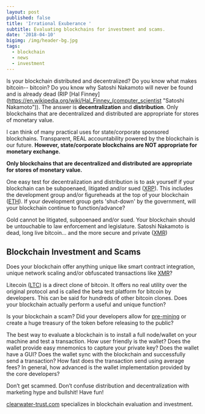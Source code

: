```yaml
---
layout: post
published: false
title: 'Irrational Exuberance '
subtitle: Evaluating blockchains for investment and scams.
date: '2018-04-10'
bigimg: /img/header-bg.jpg
tags:
  - blockchain
  - news
  - investment
---
```

Is your blockchain distributed and decentralized? Do you know what makes bitcoin-- bitcoin?  Do you know why Satoshi Nakamoto will never be found and is already dead (RIP [Hal Finney](https://en.wikipedia.org/wiki/Hal_Finney_(computer_scientist "Satoshi Nakamoto")). The answer is **decentralization** and **distribution**. Only blockchains that are decentralized and distributed are appropriate for stores of monetary value.

I can think of many practical uses for state/corporate sponsored blockchains. Transparent, REAL accountability powered by the blockchain is our future. **However, state/corporate blockchains are NOT appropriate for monetary exchange.**

**Only blockchains that are decentralized and distributed are appropriate for stores of monetary value.**

One easy test for decentralization and distribution is to ask yourself if your blockchain can be subpoenaed, litigated and/or sued ([XRP](https://www.forbes.com/sites/laurashin/2017/09/08/blockchain-enterprise-firms-r3-and-ripple-sue-each-other-over-1-billion-of-cryptocurrency/#16dd11854289)). This includes the development group and/or figureheads at the top of your blockchain ([ETH](https://en.wikipedia.org/wiki/Vitalik_Buterin "Vitalik Buterin")).  If your development group gets 'shut-down' by the government, will your blockchain continue to function/advance?

Gold cannot be litigated, subpoenaed and/or sued. Your blockchain should be untouchable to law enforcement and legislature. Satoshi Nakamoto is dead, long live bitcoin… and the more secure and private ([XMR](https://getmonero.org "Monero"))

## Blockchain Investment and Scams

Does your blockchain offer anything unique like smart contract integration, unique network scaling and/or obfuscated transactions like [XMR](https://getmonero.org "Monero")?

Litecoin ([LTC](https://litecoin.org/ "Litecoin")) is a direct clone of bitcoin. It offers no real utility over the original protocol and is called the beta test platform for bitcoin by developers.  This can be said for hundreds of other bitcoin clones.  Does your blockchain actually perform a useful and unique function?

Is your blockchain a scam? Did your developers allow for [pre-mining](https://www.cryptocompare.com/coins/guides/what-is-a-premine/ "premine") or create a huge treasury of the token before releasing to the public?

The best way to evaluate a blockchain is to install a full node/wallet on your machine and test a transaction. How user friendly is the wallet? Does the wallet provide easy mnemonics to capture your private key? Does the wallet have a GUI? Does the wallet sync with the blockchain and successfully send a transaction? How fast does the transaction send using average fees? In general, how advanced is the wallet implementation provided by the core developers?

Don’t get scammed. Don’t confuse distribution and decentralization with marketing hype and bullshit! Have fun!  

[clearwater-trust.com](https://clearwater-trust.com "bitcoin wallet and fund") specializes in blockchain evaluation and investment.
